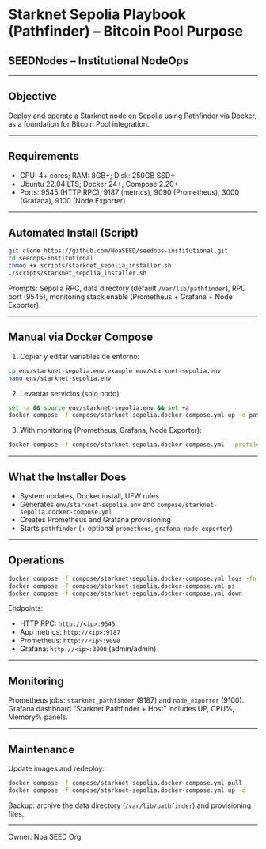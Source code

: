 # Starknet Sepolia Playbook (Pathfinder) – Bitcoin Pool Purpose
## SEEDNodes – Institutional NodeOps

---

## Objective
Deploy and operate a Starknet node on Sepolia using Pathfinder via Docker, as a foundation for Bitcoin Pool integration.

---

## Requirements
- CPU: 4+ cores; RAM: 8GB+; Disk: 250GB SSD+
- Ubuntu 22.04 LTS; Docker 24+, Compose 2.20+
- Ports: 9545 (HTTP RPC), 9187 (metrics), 9090 (Prometheus), 3000 (Grafana), 9100 (Node Exporter)

---

## Automated Install (Script)
```bash
git clone https://github.com/NoaSEED/seedops-institutional.git
cd seedops-institutional
chmod +x scripts/starknet_sepolia_installer.sh
./scripts/starknet_sepolia_installer.sh
```
Prompts: Sepolia RPC, data directory (default `/var/lib/pathfinder`), RPC port (9545), monitoring stack enable (Prometheus + Grafana + Node Exporter).

---

## Manual via Docker Compose
1. Copiar y editar variables de entorno:
```bash
cp env/starknet-sepolia.env.example env/starknet-sepolia.env
nano env/starknet-sepolia.env
```
2. Levantar servicios (solo nodo):
```bash
set -a && source env/starknet-sepolia.env && set +a
docker compose -f compose/starknet-sepolia.docker-compose.yml up -d pathfinder
```
3. With monitoring (Prometheus, Grafana, Node Exporter):
```bash
docker compose -f compose/starknet-sepolia.docker-compose.yml --profile monitoring up -d
```

---

## What the Installer Does
- System updates, Docker install, UFW rules
- Generates `env/starknet-sepolia.env` and `compose/starknet-sepolia.docker-compose.yml`
- Creates Prometheus and Grafana provisioning
- Starts `pathfinder` (+ optional `prometheus`, `grafana`, `node-exporter`)

---

## Operations
```bash
docker compose -f compose/starknet-sepolia.docker-compose.yml logs -fn 200
docker compose -f compose/starknet-sepolia.docker-compose.yml ps
docker compose -f compose/starknet-sepolia.docker-compose.yml down
```
Endpoints:
- HTTP RPC: `http://<ip>:9545`
- App metrics: `http://<ip>:9187`
- Prometheus: `http://<ip>:9090`
- Grafana: `http://<ip>:3000` (admin/admin)

---

## Monitoring
Prometheus jobs: `starknet_pathfinder` (9187) and `node_exporter` (9100). Grafana dashboard “Starknet Pathfinder + Host” includes UP, CPU%, Memory% panels.

---

## Maintenance
Update images and redeploy:
```bash
docker compose -f compose/starknet-sepolia.docker-compose.yml pull
docker compose -f compose/starknet-sepolia.docker-compose.yml up -d
```
Backup: archive the data directory (`/var/lib/pathfinder`) and provisioning files.

---

Owner: Noa SEED Org



